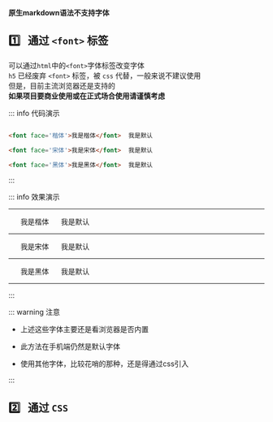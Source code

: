 **原生markdown语法不支持字体**  

## :one:  &nbsp; 通过 `<font>` 标签
可以通过`html`中的`<font>`字体标签改变字体  
`h5` 已经废弃 `<font>` 标签，被 `css` 代替，一般来说不建议使用  
但是，目前主流浏览器还是支持的  
**如果项目要商业使用或在正式场合使用请谨慎考虑**  


::: info  <Badge type='info'>代码演示</Badge>

```html

<font face='楷体'>我是楷体</font>  我是默认  

<font face='宋体'>我是宋体</font>  我是默认  

<font face='黑体'>我是黑体</font>  我是默认  

```

:::

::: info  <Badge type='info'>效果演示</Badge>

---

 &nbsp;  &nbsp;  &nbsp; <font face='楷体'>我是楷体</font>  &nbsp;  &nbsp;  &nbsp;我是默认  

---

 &nbsp;  &nbsp;  &nbsp; <font face='宋体'>我是宋体</font>  &nbsp;  &nbsp;  &nbsp;我是默认  

---

 &nbsp;  &nbsp;  &nbsp; <font face='黑体'>我是黑体</font>  &nbsp;  &nbsp;  &nbsp;我是默认  

---

:::

::: warning <Badge type='warning'>注意</Badge>

- 上述这些字体主要还是看浏览器是否内置  

- 此方法在手机端仍然是默认字体  

- 使用其他字体，比较花哨的那种，还是得通过css引入  

:::

## :two:  &nbsp; 通过 `CSS` 